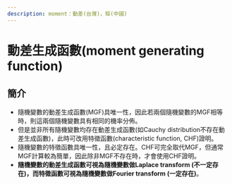 ```yaml
---
description: moment：動差(台灣)，矩(中國)
---
```


# 動差生成函數\(moment generating function\)

## 簡介

* 隨機變數的動差生成函數\(MGF\)具唯一性，因此若兩個隨機變數的MGF相等時，則這兩個隨機變數具有相同的機率分佈。
* 但是並非所有隨機變數均存在動差生成函數\(如Cauchy distribution不存在動差生成函數\)，此時可改用特徵函數\(characteristic function, CHF\)證明。
* 隨機變數的特徵函數具唯一性，且必定存在。CHF可完全取代MGF，但通常MGF計算較為簡單，因此除非MGF不存在時，才會使用CHF證明。
* **隨機變數的動差生成函數可視為隨機變數做Laplace transform \(不一定存在\)，而特徵函數可視為隨機變數做Fourier transform \(一定存在\)**。





